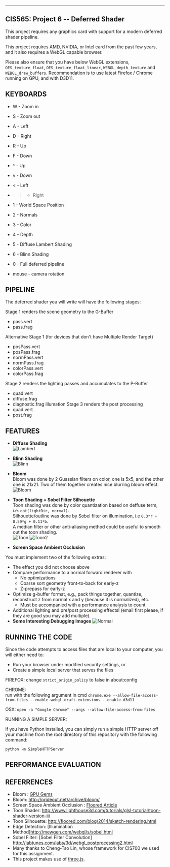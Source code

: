------------------------------------------------------------------------------
CIS565: Project 6 -- Deferred Shader
-------------------------------------------------------------------------------


This project requires any graphics card with support for a modern deferred shader pipeline. 

This project requires AMD, NVIDIA, or Intel card from the past few years,
and it also requires a WebGL capable browser. 

Please also ensure that you have below WebGL extensions, `OES_texture_float`, `OES_texture_float_linear`, `WEBGL_depth_texture` and `WEBGL_draw_buffers`.
Recommendation is to use latest Firefox / Chrome running on GPU, and with D3D11.


KEYBOARDS
-------------------------------------------------------------------------------

* W - Zoom in
* S - Zoom out
* A - Left
* D - Right
* R - Up
* F - Down
* ^ - Up
* v - Down
* < - Left
* > - Right
* 1 - World Space Position
* 2 - Normals
* 3 - Color
* 4 - Depth
* 5 - Diffuse Lambert Shading
* 6 - Blinn Shading
* 0 - Full deferred pipeline

* mouse - camera rotation

PIPELINE
-------------------------------------------------------------------------------
The deferred shader you will write will have the following stages:

Stage 1 renders the scene geometry to the G-Buffer
* pass.vert
* pass.frag

Alternative Stage 1 (for devices that don't have Multiple Render Target)
* posPass.vert
* posPass.frag
* normPass.vert
* normPass.frag
* colorPass.vert
* colorPass.frag

Stage 2 renders the lighting passes and accumulates to the P-Buffer
* quad.vert
* diffuse.frag
* diagnostic.frag
illumation
Stage 3 renders the post processing
* quad.vert
* post.frag



FEATURES
-------------------------------------------------------------------------------


* **Diffuse Shading**  
![Lambert](/pics/lambert.png)

* **Blinn Shading**  
![Blinn](/pics/blinn.png)

* **Bloom**  
Bloom was done by 2 Guassian filters on color, one is 5x5, and the other one is 21x21.
Two of them together creates nice blurring bloom effect.  
![Bloom](/pics/bloom1.png)  



* **Toon Shading + Sobel Filter Silhouette**  
Toon shading was done by color quantization based on deffuse term, i.e. `dot(lightDir, normal)`.   
Silhouette/outline was done by Sobel filter on illumination, i.e `0.3*r + 0.59*g + 0.11*b`.  
A median filter or other anti-aliasing method could be useful to smooth out the toon shading.  
![Toon](/pics/toon.png) 
![Toon2](/pics/toon2.png)  
 


* **Screen Space Ambient Occlusion** 

You must implement two of the following extras:
* The effect you did not choose above
* Compare performance to a normal forward renderer with
  * No optimizations
  * Coarse sort geometry front-to-back for early-z
  * Z-prepass for early-z
* Optimize g-buffer format, e.g., pack things together, quantize, reconstruct z from normal x and y (because it is normalized), etc.
  * Must be accompanied with a performance analysis to count
* Additional lighting and pre/post processing effects! (email first please, if they are good you may add multiple).
* **Some Interesting Debugging Images**
![Normal](/pics/normal.png)

RUNNING THE CODE
-------------------------------------------------------------------------------

Since the code attempts to access files that are local to your computer, you will either need to:

* Run your browser under modified security settings, or
* Create a simple local server that serves the files

FIREFOX: 
change ``strict_origin_policy`` to false in about:config 

CHROME:  
run with the following argument in cmd
 `chrome.exe --allow-file-access-from-files --enable-webgl-draft-extensions --enable-d3d11`

OSX:
`open -a "Google Chrome" --args --allow-file-access-from-files`


RUNNING A SIMPLE SERVER: 

If you have Python installed, you can simply run a simple HTTP server off your
machine from the root directory of this repository with the following command:

`python -m SimpleHTTPServer`


PERFORMANCE EVALUATION
-------------------------------------------------------------------------------


REFERRENCES
-------------------------------------------------------------------------------
* Bloom : [GPU Gems](http://http.developer.nvidia.com/GPUGems/gpugems_ch21.html) 
* Bloom: http://prideout.net/archive/bloom/
* Screen Space Ambient Occlusion : [Floored Article](http://floored.com/blog/2013/ssao-screen-space-ambient-occlusion.html)
* Toon Shader: http://www.lighthouse3d.com/tutorials/glsl-tutorial/toon-shader-version-ii/
* Toon Silhouette: http://floored.com/blog/2014/sketch-rendering.html
* Edge Detection: [Illumination Method]http://mewgen.com/webgl/s/sobel.html
* Sobel Filter: [Sobel Filter Convolution] http://jabtunes.com/labs/3d/webgl_postprocessing2.html
* Many thanks to Cheng-Tso Lin, whose framework for CIS700 we used for this assignment.
* This project makes use of [three.js](http://www.threejs.org).
